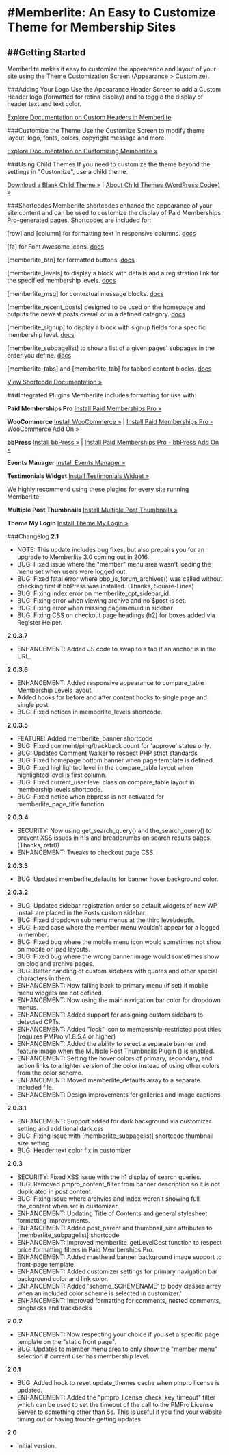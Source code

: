 #Memberlite: An Easy to Customize Theme for Membership Sites
===

##Getting Started
---------------

Memberlite makes it easy to customize the appearance and layout of your site using the Theme Customization Screen (Appearance > Customize). 

###Adding Your Logo
Use the Appearance Header Screen to add a Custom Header logo (formatted for retina display) and to toggle the display of header text and text color.

[Explore Documentation on Custom Headers in Memberlite](http://www.paidmembershipspro.com/themes/memberlite/adding-your-logo/)

###Customize the Theme
Use the Customize Screen to modify theme layout, logo, fonts, colors, copyright message and more.

[Explore Documentation on Customizing Memberlite »](http://www.paidmembershipspro.com/themes/memberlite/customize-the-theme/)

###Using Child Themes
If you need to customize the theme beyond the settings in "Customize", use a child theme.

[Download a Blank Child Theme »](https://github.com/strangerstudios/memberlite-child) | [About Child Themes (WordPress Codex) »](http://codex.wordpress.org/Child_Themes)

###Shortcodes
Memberlite shortcodes enhance the appearance of your site content and can be used to customize the display of Paid Memberships Pro-generated pages. Shortcodes are included for:

[row] and [column] for formatting text in responsive columns. [docs](http://www.paidmembershipspro.com/themes/memberlite/shortcodes/column-shortcodes/)

[fa] for Font Awesome icons. [docs](http://www.paidmembershipspro.com/themes/memberlite/shortcodes/font-awesome-icons/)

[memberlite_btn] for formatted buttons. [docs](http://www.paidmembershipspro.com/themes/memberlite/shortcodes/buttons/)

[memberlite_levels] to display a block with details and a registration link for the specified membership levels. [docs](http://www.paidmembershipspro.com/themes/memberlite/shortcodes/membership-levels-display/)

[memberlite_msg] for contextual message blocks. [docs](http://www.paidmembershipspro.com/themes/memberlite/shortcodes/contextual-messages/)

[memberlite_recent_posts] designed to be used on the homepage and outputs the newest posts overall or in a defined category. [docs](http://www.paidmembershipspro.com/themes/memberlite/shortcodes/recent-posts/)

[memberlite_signup] to display a block with signup fields for a specific membership level. [docs](http://www.paidmembershipspro.com/themes/memberlite/shortcodes/membership-signup-block/)

[memberlite_subpagelist] to show a list of a given pages' subpages in the order you define. [docs](http://www.paidmembershipspro.com/themes/memberlite/shortcodes/subpagelist/)

[memberlite_tabs] and [memberlite_tab] for tabbed content blocks. [docs](http://www.paidmembershipspro.com/themes/memberlite/shortcodes/tabs/)

[View Shortcode Documentation »](http://www.paidmembershipspro.com/themes/memberlite/shortcodes/)

###Integrated Plugins
Memberlite includes formatting for use with:

**Paid Memberships Pro**
[Install Paid Memberships Pro »](http://www.paidmembershipspro.com/documentation/download/)

**WooCommerce**
[Install WooCommerce »](https://wordpress.org/plugins/woocommerce/) | [Install Paid Memberships Pro - WooCommerce Add On »](https://wordpress.org/plugins/pmpro-woocommerce/)

**bbPress**
[Install bbPress »](https://wordpress.org/plugins/bbpress/) | [Install Paid Memberships Pro - bbPress Add On »](https://wordpress.org/plugins/pmpro-bbpress/)

**Events Manager**
[Install Events Manager »](https://wordpress.org/plugins/events-manager/)

**Testimonials Widget**
[Install Testimonials Widget »](https://wordpress.org/plugins/testimonials-widget/)

We highly recommend using these plugins for every site running Memberlite:

**Multiple Post Thumbnails**
[Install Multiple Post Thumbnails »](https://wordpress.org/plugins/multiple-post-thumbnails/)

**Theme My Login**
[Install Theme My Login »](https://wordpress.org/plugins/theme-my-login/)

###Changelog
**2.1**
* NOTE: This update includes bug fixes, but also prepairs you for an upgrade to Memberlite 3.0 coming out in 2016.
* BUG: Fixed issue where the "member" menu area wasn't loading the menu set when users were logged out.
* BUG: Fixed fatal error where bbp_is_forum_archives() was called without checking first if bbPress was installed. (Thanks, Square-Lines)
* BUG: Fixing index error on memberlite_cpt_sidebar_id.
* BUG: Fixing error when viewing archive and no $post is set.
* BUG: Fixing error when missing pagemenuid in sidebar
* BUG: Fixing CSS on checkout page headings (h2) for boxes added via Register Helper.

**2.0.3.7**
* ENHANCEMENT: Added JS code to swap to a tab if an anchor is in the URL.

**2.0.3.6**
* ENHANCEMENT: Added responsive appearance to compare_table Membership Levels layout.
* Added hooks for before and after content hooks to single page and single post.
* BUG: Fixed notices in memberlite_levels shortcode.

**2.0.3.5**
* FEATURE: Added memberlite_banner shortcode
* BUG: Fixed comment/ping/trackback count for 'approve' status only.
* BUG: Updated Comment Walker to respect PHP strict standards
* BUG: Fixed homepage bottom banner when page template is defined.
* BUG: Fixed highlighted level in the compare_table layout when highlighted level is first column.
* BUG: Fixed current_user level class on compare_table layout in membership levels shortcode.
* BUG: Fixed notice when bbpress is not activated for memberlite_page_title function

**2.0.3.4**
* SECURITY: Now using get_search_query() and the_search_query() to prevent XSS issues in h1s and breadcrumbs on search results pages. (Thanks, retr0)
* ENHANCEMENT: Tweaks to checkout page CSS.

**2.0.3.3**
* BUG: Updated memberlite_defaults for banner hover background color.

**2.0.3.2**
* BUG: Updated sidebar registration order so default widgets of new WP install are placed in the Posts custom sidebar.
* BUG: Fixed dropdown submenu menus at the third level/depth.
* BUG: Fixed case where the member menu wouldn’t appear for a logged in member.
* BUG: Fixed bug where the mobile menu icon would sometimes not show on mobile or ipad layouts.
* BUG: Fixed bug where the wrong banner image would sometimes show on blog and archive pages.
* BUG: Better handling of custom sidebars with quotes and other special characters in them.
* ENHANCEMENT: Now falling back to primary menu (if set) if mobile menu widgets are not defined.
* ENHANCEMENT: Now using the main navigation bar color for dropdown menus.
* ENHANCEMENT: Added support for assigning custom sidebars to detected CPTs.
* ENHANCEMENT: Added "lock" icon to membership-restricted post titles (requires PMPro v1.8.5.4 or higher)
* ENHANCEMENT: Added the ability to select a separate banner and feature image when the Multiple Post Thumbnails Plugin () is enabled.
* ENHANCEMENT: Setting the hover colors of primary, secondary, and action links to a lighter version of the color instead of using other colors from the color scheme.
* ENHANCEMENT: Moved memberlite_defaults array to a separate included file.
* ENHANCEMENT: Design improvements for galleries and image captions.

**2.0.3.1**
* ENHANCEMENT: Support added for dark background via customizer setting and additional dark.css
* BUG: Fixing issue with [memberlite_subpagelist] shortcode thumbnail size setting
* BUG: Header text color fix in customizer

**2.0.3**
* SECURITY: Fixed XSS issue with the h1 display of search queries.
* BUG: Removed pmpro_content_filter from banner description so it is not duplicated in post content.
* BUG: Fixing issue where archvies and index weren't showing full the_content when set in customizer.  
* ENHANCEMENT: Updating Title of Contents and general stylesheet formatting improvements.
* ENHANCEMENT: Added post_parent and thumbnail_size attributes to [memberlite_subpagelist] shortcode.
* ENHANCEMENT: Improved memberlite_getLevelCost function to respect price formatting filters in Paid Memberships Pro.
* ENHANCEMENT: Added masthead banner background image support to front-page template.
* ENHANCEMENT: Added customizer settings for primary navigation bar background color and link color.
* ENHANCEMENT: Added 'scheme_SCHEMENAME' to body classes array when an included color scheme is selected in customizer.'
* ENHANCEMENT: Improved formatting for comments, nested comments, pingbacks and trackbacks

**2.0.2**
* ENHANCEMENT: Now respecting your choice if you set a specific page template on the "static front page".
* BUG: Updates to member menu area to only show the "member menu" selection if current user has membership level.

**2.0.1**
* BUG: Added hook to reset update_themes cache when pmpro license is updated.
* ENHANCEMENT: Added the "pmpro_license_check_key_timeout" filter which can be used to set the timeout of the call to the PMPro License Server to something other than 5s. This is useful if you find your website timing out or having trouble getting updates.

**2.0**
* Initial version.